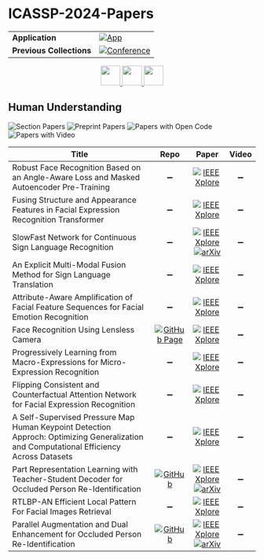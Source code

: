 # ICASSP-2024-Papers

<table>
    <tr>
        <td><strong>Application</strong></td>
        <td>
            <a href="https://huggingface.co/spaces/DmitryRyumin/NewEraAI-Papers" style="float:left;">
                <img src="https://img.shields.io/badge/🤗-NewEraAI--Papers-FFD21F.svg" alt="App" />
            </a>
        </td>
    </tr>
    <tr>
        <td><strong>Previous Collections</strong></td>
        <td>
            <a href="https://github.com/DmitryRyumin/ICASSP-2023-24-Papers/blob/main/README_2023.md">
                <img src="http://img.shields.io/badge/ICASSP-2023-0073AE.svg" alt="Conference">
            </a>
        </td>
    </tr>
</table>

<div align="center">
    <a href="https://github.com/DmitryRyumin/ICASSP-2023-24-Papers/blob/main/sections/2024/main/MMSP-P4.md">
        <img src="https://cdn.jsdelivr.net/gh/DmitryRyumin/NewEraAI-Papers@main/images/left.svg" width="40" alt="" />
    </a>
    <a href="https://github.com/DmitryRyumin/ICASSP-2023-24-Papers/">
        <img src="https://cdn.jsdelivr.net/gh/DmitryRyumin/NewEraAI-Papers@main/images/home.svg" width="40" alt="" />
    </a>
    <a href="https://github.com/DmitryRyumin/ICASSP-2023-24-Papers/blob/main/sections/2024/main/IVMSP-L6.md">
        <img src="https://cdn.jsdelivr.net/gh/DmitryRyumin/NewEraAI-Papers@main/images/right.svg" width="40" alt="" />
    </a>
</div>

## Human Understanding

![Section Papers](https://img.shields.io/badge/Section%20Papers-0-42BA16) ![Preprint Papers](https://img.shields.io/badge/Preprint%20Papers-0-b31b1b) ![Papers with Open Code](https://img.shields.io/badge/Papers%20with%20Open%20Code-0-1D7FBF) ![Papers with Video](https://img.shields.io/badge/Papers%20with%20Video-0-FF0000)

| **Title** | **Repo** | **Paper** | **Video** |
|-----------|:--------:|:---------:|:---------:|
| Robust Face Recognition Based on an Angle-Aware Loss and Masked Autoencoder Pre-Training | :heavy_minus_sign: | [![IEEE Xplore](https://img.shields.io/badge/IEEE-10446956-E4A42C.svg)](https://ieeexplore.ieee.org/document/10446956) | :heavy_minus_sign: |
| Fusing Structure and Appearance Features in Facial Expression Recognition Transformer | :heavy_minus_sign: | [![IEEE Xplore](https://img.shields.io/badge/IEEE-10447031-E4A42C.svg)](https://ieeexplore.ieee.org/document/10447031) | :heavy_minus_sign: |
| SlowFast Network for Continuous Sign Language Recognition | :heavy_minus_sign: | [![IEEE Xplore](https://img.shields.io/badge/IEEE-10445841-E4A42C.svg)](https://ieeexplore.ieee.org/document/10445841) <br/> [![arXiv](https://img.shields.io/badge/arXiv-2309.12304-b31b1b.svg)](http://arxiv.org/abs/2309.12304) | :heavy_minus_sign: |
| An Explicit Multi-Modal Fusion Method for Sign Language Translation | :heavy_minus_sign: | [![IEEE Xplore](https://img.shields.io/badge/IEEE-10446966-E4A42C.svg)](https://ieeexplore.ieee.org/document/10446966) | :heavy_minus_sign: |
| Attribute-Aware Amplification of Facial Feature Sequences for Facial Emotion Recognition | :heavy_minus_sign: | [![IEEE Xplore](https://img.shields.io/badge/IEEE-10448467-E4A42C.svg)](https://ieeexplore.ieee.org/document/10448467) | :heavy_minus_sign: |
| Face Recognition Using Lensless Camera | [![GitHub Page](https://img.shields.io/badge/GitHub-Page-159957.svg)](https://gitlab.idiap.ch/biometric/code.face_rec_lensless) | [![IEEE Xplore](https://img.shields.io/badge/IEEE-10446710-E4A42C.svg)](https://ieeexplore.ieee.org/document/10446710) | :heavy_minus_sign: |
| Progressively Learning from Macro-Expressions for Micro-Expression Recognition | :heavy_minus_sign: | [![IEEE Xplore](https://img.shields.io/badge/IEEE-10446028-E4A42C.svg)](https://ieeexplore.ieee.org/document/10446028) | :heavy_minus_sign: |
| Flipping Consistent and Counterfactual Attention Network for Facial Expression Recognition | :heavy_minus_sign: | [![IEEE Xplore](https://img.shields.io/badge/IEEE-10448412-E4A42C.svg)](https://ieeexplore.ieee.org/document/10448412) | :heavy_minus_sign: |
| A Self-Supervised Pressure Map Human Keypoint Detection Approch: Optimizing Generalization and Computational Efficiency Across Datasets | :heavy_minus_sign: | [![IEEE Xplore](https://img.shields.io/badge/IEEE-10447055-E4A42C.svg)](https://ieeexplore.ieee.org/document/10447055) | :heavy_minus_sign: |
| Part Representation Learning with Teacher-Student Decoder for Occluded Person Re-Identification | [![GitHub](https://img.shields.io/github/stars/hh23333/TSD?style=flat)](https://github.com/hh23333/TSD) | [![IEEE Xplore](https://img.shields.io/badge/IEEE-10446793-E4A42C.svg)](https://ieeexplore.ieee.org/document/10446793) <br/> [![arXiv](https://img.shields.io/badge/arXiv-2312.09797-b31b1b.svg)](https://arxiv.org/abs/2312.09797) | :heavy_minus_sign: |
| RTLBP-AN Efficient Local Pattern For Facial Images Retrieval | :heavy_minus_sign: | [![IEEE Xplore](https://img.shields.io/badge/IEEE-10446190-E4A42C.svg)](https://ieeexplore.ieee.org/document/10446190) | :heavy_minus_sign: |
| Parallel Augmentation and Dual Enhancement for Occluded Person Re-Identification | [![GitHub](https://img.shields.io/github/stars/ziwang1121/PADE?style=flat)](https://github.com/ziwang1121/PADE) | [![IEEE Xplore](https://img.shields.io/badge/IEEE-10446014-E4A42C.svg)](https://ieeexplore.ieee.org/document/10446014) <br/> [![arXiv](https://img.shields.io/badge/arXiv-2210.05438-b31b1b.svg)](https://arxiv.org/abs/2210.05438) | :heavy_minus_sign: |
